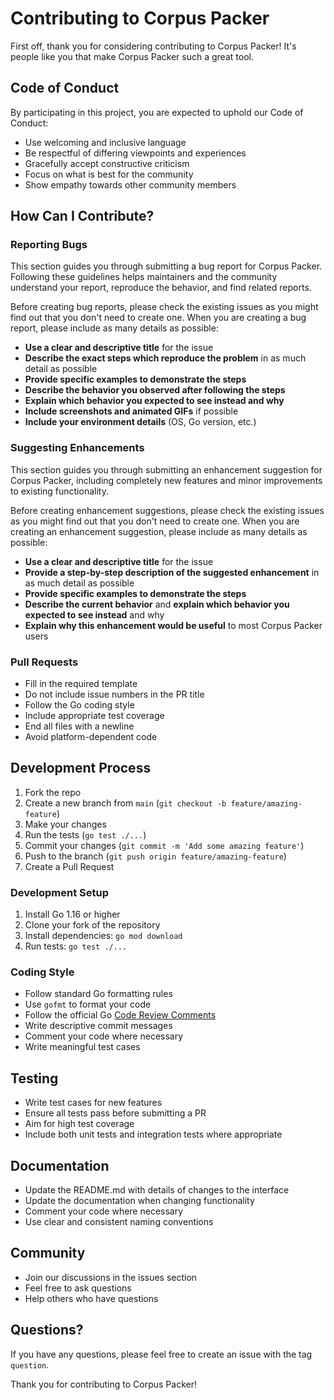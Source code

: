 # Contributing to Corpus Packer

First off, thank you for considering contributing to Corpus Packer! It's people like you that make Corpus Packer such a great tool.

## Code of Conduct

By participating in this project, you are expected to uphold our Code of Conduct:

- Use welcoming and inclusive language
- Be respectful of differing viewpoints and experiences
- Gracefully accept constructive criticism
- Focus on what is best for the community
- Show empathy towards other community members

## How Can I Contribute?

### Reporting Bugs

This section guides you through submitting a bug report for Corpus Packer. Following these guidelines helps maintainers and the community understand your report, reproduce the behavior, and find related reports.

Before creating bug reports, please check the existing issues as you might find out that you don't need to create one. When you are creating a bug report, please include as many details as possible:

* **Use a clear and descriptive title** for the issue
* **Describe the exact steps which reproduce the problem** in as much detail as possible
* **Provide specific examples to demonstrate the steps**
* **Describe the behavior you observed after following the steps**
* **Explain which behavior you expected to see instead and why**
* **Include screenshots and animated GIFs** if possible
* **Include your environment details** (OS, Go version, etc.)

### Suggesting Enhancements

This section guides you through submitting an enhancement suggestion for Corpus Packer, including completely new features and minor improvements to existing functionality.

Before creating enhancement suggestions, please check the existing issues as you might find out that you don't need to create one. When you are creating an enhancement suggestion, please include as many details as possible:

* **Use a clear and descriptive title** for the issue
* **Provide a step-by-step description of the suggested enhancement** in as much detail as possible
* **Provide specific examples to demonstrate the steps**
* **Describe the current behavior** and **explain which behavior you expected to see instead** and why
* **Explain why this enhancement would be useful** to most Corpus Packer users

### Pull Requests

* Fill in the required template
* Do not include issue numbers in the PR title
* Follow the Go coding style
* Include appropriate test coverage
* End all files with a newline
* Avoid platform-dependent code

## Development Process

1. Fork the repo
2. Create a new branch from `main` (`git checkout -b feature/amazing-feature`)
3. Make your changes
4. Run the tests (`go test ./...`)
5. Commit your changes (`git commit -m 'Add some amazing feature'`)
6. Push to the branch (`git push origin feature/amazing-feature`)
7. Create a Pull Request

### Development Setup

1. Install Go 1.16 or higher
2. Clone your fork of the repository
3. Install dependencies: `go mod download`
4. Run tests: `go test ./...`

### Coding Style

* Follow standard Go formatting rules
* Use `gofmt` to format your code
* Follow the official Go [Code Review Comments](https://github.com/golang/go/wiki/CodeReviewComments)
* Write descriptive commit messages
* Comment your code where necessary
* Write meaningful test cases

## Testing

* Write test cases for new features
* Ensure all tests pass before submitting a PR
* Aim for high test coverage
* Include both unit tests and integration tests where appropriate

## Documentation

* Update the README.md with details of changes to the interface
* Update the documentation when changing functionality
* Comment your code where necessary
* Use clear and consistent naming conventions

## Community

* Join our discussions in the issues section
* Feel free to ask questions
* Help others who have questions

## Questions?

If you have any questions, please feel free to create an issue with the tag `question`.

Thank you for contributing to Corpus Packer! 